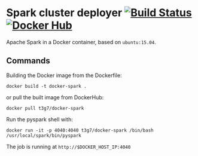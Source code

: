 # Spark cluster deployer [![Build Status](https://travis-ci.org/t3g7/spark-cluster-deploy.svg?branch=master)](https://travis-ci.org/t3g7/spark-cluster-deploy) [![Docker Hub](https://img.shields.io/badge/docker-ready-blue.svg)](https://registry.hub.docker.com/u/t3g7/docker-spark/)

Apache Spark in a Docker container, based on ``` ubuntu:15.04 ```.

## Commands

Building the Docker image from the Dockerfile:

	docker build -t docker-spark .

or pull the built image from DockerHub:

	docker pull t3g7/docker-spark

Run the pyspark shell with:

	docker run -it -p 4040:4040 t3g7/docker-spark /bin/bash /usr/local/spark/bin/pyspark

The job is running at ``` http://$DOCKER_HOST_IP:4040 ```

